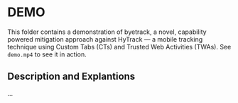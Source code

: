 # DEMO

This folder contains a demonstration of byetrack, a novel, capability powered mitigation approach against HyTrack — a mobile tracking technique using Custom Tabs (CTs) and Trusted Web Activities (TWAs).
See `demo.mp4` to see it in action.

## Description and Explantions

...
